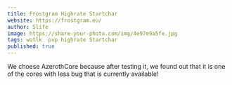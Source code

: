 ```yaml
---
title: Frostgram Highrate Startchar
website: https://frostgram.eu/
author: Slife
image: https://share-your-photo.com/img/4e97e9a5fe.jpg
tags: wotlk  pvp highrate Startchar
published: true
---
```


We choese AzerothCore because after testing it, we found out that it is one of the cores with less bug that is currently available!
